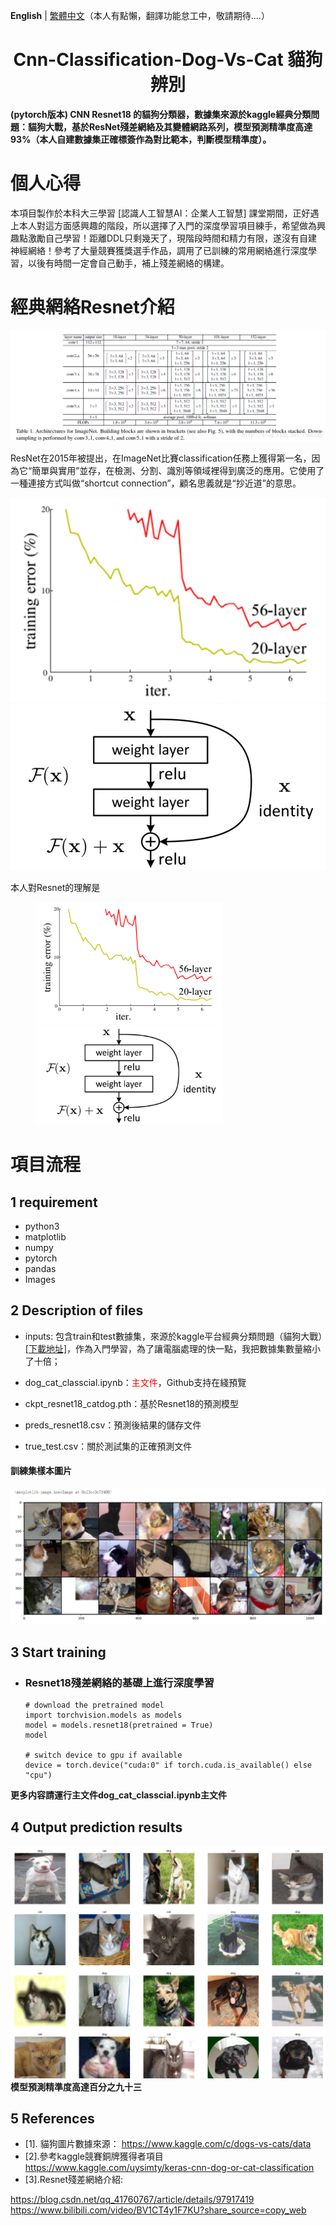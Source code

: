 **English** | [繁體中文](./README.zh-CN.md)（本人有點懶，翻譯功能怠工中，敬請期待....）
<h1 align="center">Cnn-Classification-Dog-Vs-Cat 貓狗辨別</h1>

**(pytorch版本) CNN Resnet18 的貓狗分類器，數據集來源於kaggle經典分類問題：貓狗大戰，基於ResNet殘差網絡及其變體網路系列，模型預測精準度高達93%（本人自建數據集正確標簽作為對比範本，判斷模型精準度）。**

# 個人心得

本項目製作於本科大三學習 [認識人工智慧AI：企業人工智慧] 課堂期間，正好遇上本人對這方面感興趣的階段，所以選擇了入門的深度學習項目練手，希望做為興趣點激勵自己學習！距離DDL只剩幾天了，現階段時間和精力有限，遂沒有自建神經網絡！參考了大量競賽獲獎選手作品，調用了已訓練的常用網絡進行深度學習，以後有時間一定會自己動手，補上殘差網絡的構建。

# 經典網絡Resnet介紹

![圖1-Resnet](https://github.com/yexiaopingguo/Cat-Dog-Classification/blob/main/photo/resnet.png)

ResNet在2015年被提出，在ImageNet比賽classification任務上獲得第一名，因為它“簡單與實用”並存，在檢測、分割、識別等領域裡得到廣泛的應用。它使用了一種連接方式叫做“shortcut connection”，顧名思義就是“抄近道”的意思。

![圖2-Classical deep](https://github.com/yexiaopingguo/Cat-Dog-Classification/blob/main/photo/classical_deep.png)![圖3-Short cut](https://github.com/yexiaopingguo/Cat-Dog-Classification/blob/main/photo/shortcut.png)

本人對Resnet的理解是

<figure class="half">
   <img src="https://github.com/yexiaopingguo/Cat-Dog-Classification/blob/main/photo/classical_deep.png" width="300"/>
    <img src="https://github.com/yexiaopingguo/Cat-Dog-Classification/blob/main/photo/shortcut.png" width="300"/>
</figure>

# 項目流程

## 1 requirement
- python3
- matplotlib
- numpy
- pytorch
- pandas
- Images

## 2 Description of files
- inputs: 包含train和test數據集，來源於kaggle平台經典分類問題（貓狗大戰）[[下載地址]](https://www.kaggle.com/c/dogs-vs-cats/data)，作為入門學習，為了讓電腦處理的快一點，我把數據集數量縮小了十倍；

- dog_cat_classcial.ipynb：<font color=red>主文件</font>，Github支持在綫預覽

- ckpt_resnet18_catdog.pth：基於Resnet18的預測模型

- preds_resnet18.csv：預測後結果的儲存文件

- true_test.csv：關於測試集的正確預測文件

#### 訓練集樣本圖片
![Training set](https://github.com/yexiaopingguo/Cat-Dog-Classification/blob/main/photo/train_photo.png)

## 3 Start training
- ### Resnet18殘差網絡的基礎上進行深度學習
    ```shell
  # download the pretrained model
  import torchvision.models as models
  model = models.resnet18(pretrained = True)
  model

  # switch device to gpu if available
  device = torch.device("cuda:0" if torch.cuda.is_available() else "cpu")
    ```
**更多内容請運行主文件dog_cat_classcial.ipynb主文件**

## 4 Output prediction results
![Prediction set](https://github.com/yexiaopingguo/Cat-Dog-Classification/blob/main/photo/pre_photo.png)
**模型預測精準度高達百分之九十三**

## 5 References
- [1]. 貓狗圖片數據來源：
https://www.kaggle.com/c/dogs-vs-cats/data
- [2].參考kaggle競賽銅牌獲得者項目
https://www.kaggle.com/uysimty/keras-cnn-dog-or-cat-classification
- [3].Resnet殘差網絡介紹:

https://blog.csdn.net/qq_41760767/article/details/97917419
https://www.bilibili.com/video/BV1CT4y1F7KU?share_source=copy_web